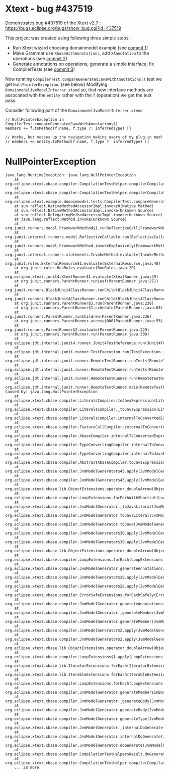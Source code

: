 Xtext - bug #437519
===================

Demonstrates bug #437519 of the Xtext v2.7 : https://bugs.eclipse.org/bugs/show_bug.cgi?id=437519

This project was created using following three simple steps:

* Run Xtext wizard choosing domainmodel example (see [commit 1](https://github.com/borisbrodski/XtextBug437519/commit/40c6b6a91824cfa613f6768542c76ef7252a1433))
* Make Grammar use `XbaseWithAnnotations`, add `XAnnotation` to the operations (see [commit 2](https://github.com/borisbrodski/XtextBug437519/commit/72bd3ad5e504c7d37aad223180b4ca40f2696ed8))
* Generate annotations on operations, generate a simple interface, fix CompilerTests (see [commit 3](https://github.com/borisbrodski/XtextBug437519/commit/94b84c2975106132bd3cbcb4f296f7dcf59512ea))

Now running `CompilerTest.compareGeneratedJavaWithAnnotations()` test we get `NullPointerException`. (see below)
Modifying `DomainmodelJvmModelInferrer.xtend` so, that new interface methods are associated with the `entity` rather with the `f` (operation) we get the test pass.

Consider following part of the `DomainmodelJvmModelInferrer.xtend`

    // NullPointerException in CompilerTest.compareGeneratedJavaWithAnnotations()
    members += f.toMethod(f.name, f.type ?: inferredType) []

    // Works, but messes up the navigation making users of my plug-in mad!
    // members += entity.toMethod(f.name, f.type ?: inferredType) []


NullPointerException
====================


    java.lang.RuntimeException: java.lang.NullPointerException
    	at org.eclipse.xtext.xbase.compiler.CompilationTestHelper.compile(CompilationTestHelper.java:190)
    	at org.eclipse.xtext.xbase.compiler.CompilationTestHelper.compile(CompilationTestHelper.java:169)
    	at org.eclipse.xtext.example.domainmodel.tests.CompilerTest.compareGeneratedJavaWithAnnotations(CompilerTest.java:291)
    	at sun.reflect.NativeMethodAccessorImpl.invoke0(Native Method)
    	at sun.reflect.NativeMethodAccessorImpl.invoke(Unknown Source)
    	at sun.reflect.DelegatingMethodAccessorImpl.invoke(Unknown Source)
    	at java.lang.reflect.Method.invoke(Unknown Source)
    	at org.junit.runners.model.FrameworkMethod$1.runReflectiveCall(FrameworkMethod.java:47)
    	at org.junit.internal.runners.model.ReflectiveCallable.run(ReflectiveCallable.java:12)
    	at org.junit.runners.model.FrameworkMethod.invokeExplosively(FrameworkMethod.java:44)
    	at org.junit.internal.runners.statements.InvokeMethod.evaluate(InvokeMethod.java:17)
    	at org.junit.rules.ExternalResource$1.evaluate(ExternalResource.java:48)
    	at org.junit.rules.RunRules.evaluate(RunRules.java:20)
    	at org.eclipse.xtext.junit4.XtextRunner$1.evaluate(XtextRunner.java:49)
    	at org.junit.runners.ParentRunner.runLeaf(ParentRunner.java:271)
    	at org.junit.runners.BlockJUnit4ClassRunner.runChild(BlockJUnit4ClassRunner.java:70)
    	at org.junit.runners.BlockJUnit4ClassRunner.runChild(BlockJUnit4ClassRunner.java:50)
    	at org.junit.runners.ParentRunner$3.run(ParentRunner.java:238)
    	at org.junit.runners.ParentRunner$1.schedule(ParentRunner.java:63)
    	at org.junit.runners.ParentRunner.runChildren(ParentRunner.java:236)
    	at org.junit.runners.ParentRunner.access$000(ParentRunner.java:53)
    	at org.junit.runners.ParentRunner$2.evaluate(ParentRunner.java:229)
    	at org.junit.runners.ParentRunner.run(ParentRunner.java:309)
    	at org.eclipse.jdt.internal.junit4.runner.JUnit4TestReference.run(JUnit4TestReference.java:50)
    	at org.eclipse.jdt.internal.junit.runner.TestExecution.run(TestExecution.java:38)
    	at org.eclipse.jdt.internal.junit.runner.RemoteTestRunner.runTests(RemoteTestRunner.java:459)
    	at org.eclipse.jdt.internal.junit.runner.RemoteTestRunner.runTests(RemoteTestRunner.java:675)
    	at org.eclipse.jdt.internal.junit.runner.RemoteTestRunner.run(RemoteTestRunner.java:382)
    	at org.eclipse.jdt.internal.junit.runner.RemoteTestRunner.main(RemoteTestRunner.java:192)
    Caused by: java.lang.NullPointerException
    	at org.eclipse.xtext.xbase.compiler.LiteralsCompiler.toJavaExpression(LiteralsCompiler.java:79)
    	at org.eclipse.xtext.xbase.compiler.LiteralsCompiler._toJavaExpression(LiteralsCompiler.java:71)
    	at org.eclipse.xtext.xbase.compiler.LiteralsCompiler.internalToConvertedExpression(LiteralsCompiler.java:39)
    	at org.eclipse.xtext.xbase.compiler.FeatureCallCompiler.internalToConvertedExpression(FeatureCallCompiler.java:95)
    	at org.eclipse.xtext.xbase.compiler.XbaseCompiler.internalToConvertedExpression(XbaseCompiler.java:321)
    	at org.eclipse.xtext.xbase.compiler.TypeConvertingCompiler.internalToConvertedExpression(TypeConvertingCompiler.java:101)
    	at org.eclipse.xtext.xbase.compiler.TypeConvertingCompiler.internalToJavaExpression(TypeConvertingCompiler.java:48)
    	at org.eclipse.xtext.xbase.compiler.AbstractXbaseCompiler.toJavaExpression(AbstractXbaseCompiler.java:481)
    	at org.eclipse.xtext.xbase.compiler.JvmModelGenerator$43.apply(JvmModelGenerator.java:1849)
    	at org.eclipse.xtext.xbase.compiler.JvmModelGenerator$43.apply(JvmModelGenerator.java:1)
    	at org.eclipse.xtext.xbase.lib.ObjectExtensions.operator_doubleArrow(ObjectExtensions.java:139)
    	at org.eclipse.xtext.xbase.compiler.LoopExtensions.forEachWithShortcut(LoopExtensions.java:54)
    	at org.eclipse.xtext.xbase.compiler.JvmModelGenerator._toJavaLiteral(JvmModelGenerator.java:1852)
    	at org.eclipse.xtext.xbase.compiler.JvmModelGenerator.toJavaLiteral(JvmModelGenerator.java:2038)
    	at org.eclipse.xtext.xbase.compiler.JvmModelGenerator.toJava(JvmModelGenerator.java:1647)
    	at org.eclipse.xtext.xbase.compiler.JvmModelGenerator$30.apply(JvmModelGenerator.java:1618)
    	at org.eclipse.xtext.xbase.compiler.JvmModelGenerator$30.apply(JvmModelGenerator.java:1)
    	at org.eclipse.xtext.xbase.lib.ObjectExtensions.operator_doubleArrow(ObjectExtensions.java:139)
    	at org.eclipse.xtext.xbase.compiler.LoopExtensions.forEach(LoopExtensions.java:34)
    	at org.eclipse.xtext.xbase.compiler.JvmModelGenerator.generateAnnotation(JvmModelGenerator.java:1621)
    	at org.eclipse.xtext.xbase.compiler.JvmModelGenerator$28.apply(JvmModelGenerator.java:1598)
    	at org.eclipse.xtext.xbase.compiler.JvmModelGenerator$28.apply(JvmModelGenerator.java:1)
    	at org.eclipse.xtext.xbase.compiler.ErrorSafeExtensions.forEachSafely(ErrorSafeExtensions.java:119)
    	at org.eclipse.xtext.xbase.compiler.JvmModelGenerator.generateAnnotations(JvmModelGenerator.java:1601)
    	at org.eclipse.xtext.xbase.compiler.JvmModelGenerator._generateMember(JvmModelGenerator.java:897)
    	at org.eclipse.xtext.xbase.compiler.JvmModelGenerator.generateMember(JvmModelGenerator.java:2011)
    	at org.eclipse.xtext.xbase.compiler.JvmModelGenerator$2.apply(JvmModelGenerator.java:316)
    	at org.eclipse.xtext.xbase.compiler.JvmModelGenerator$2.apply(JvmModelGenerator.java:1)
    	at org.eclipse.xtext.xbase.lib.ObjectExtensions.operator_doubleArrow(ObjectExtensions.java:139)
    	at org.eclipse.xtext.xbase.compiler.LoopExtensions$1.apply(LoopExtensions.java:39)
    	at org.eclipse.xtext.xbase.lib.IteratorExtensions.forEach(IteratorExtensions.java:360)
    	at org.eclipse.xtext.xbase.lib.IterableExtensions.forEach(IterableExtensions.java:331)
    	at org.eclipse.xtext.xbase.compiler.LoopExtensions.forEach(LoopExtensions.java:42)
    	at org.eclipse.xtext.xbase.compiler.JvmModelGenerator.generateMembersInBody(JvmModelGenerator.java:320)
    	at org.eclipse.xtext.xbase.compiler.JvmModelGenerator._generateBody(JvmModelGenerator.java:278)
    	at org.eclipse.xtext.xbase.compiler.JvmModelGenerator.generateBody(JvmModelGenerator.java:1983)
    	at org.eclipse.xtext.xbase.compiler.JvmModelGenerator.generateType(JvmModelGenerator.java:218)
    	at org.eclipse.xtext.xbase.compiler.JvmModelGenerator._internalDoGenerate(JvmModelGenerator.java:208)
    	at org.eclipse.xtext.xbase.compiler.JvmModelGenerator.internalDoGenerate(JvmModelGenerator.java:1966)
    	at org.eclipse.xtext.xbase.compiler.JvmModelGenerator.doGenerate(JvmModelGenerator.java:189)
    	at org.eclipse.xtext.xbase.compiler.CompilationTestHelper$Result.doGenerate(CompilationTestHelper.java:459)
    	at org.eclipse.xtext.xbase.compiler.CompilationTestHelper.compile(CompilationTestHelper.java:187)
    	... 28 more
    


